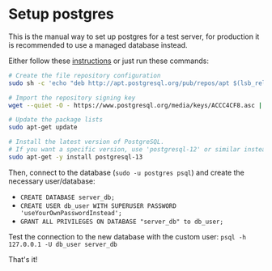 # Setup postgres
This is the manual way to set up postgres for a test server, for production it is recommended to use a managed database instead.

Either follow these [instructions](https://postgreshelp.com/postgresql-13-install-in-ubuntu/) or just run these commands:

```bash
# Create the file repository configuration
sudo sh -c 'echo "deb http://apt.postgresql.org/pub/repos/apt $(lsb_release -cs)-pgdg main" > /etc/apt/sources.list.d/pgdg.list'

# Import the repository signing key
wget --quiet -O - https://www.postgresql.org/media/keys/ACCC4CF8.asc | sudo apt-key add -

# Update the package lists
sudo apt-get update

# Install the latest version of PostgreSQL.
# If you want a specific version, use 'postgresql-12' or similar instead of 'postgresql':
sudo apt-get -y install postgresql-13
```

Then, connect to the database (`sudo -u postgres psql`) and create the necessary user/database:
- `CREATE DATABASE server_db;`
- `CREATE USER db_user WITH SUPERUSER PASSWORD 'useYourOwnPasswordInstead';`
- `GRANT ALL PRIVILEGES ON DATABASE "server_db" to db_user;`

Test the connection to the new database with the custom user: `psql -h 127.0.0.1 -U db_user server_db`

That's it!
